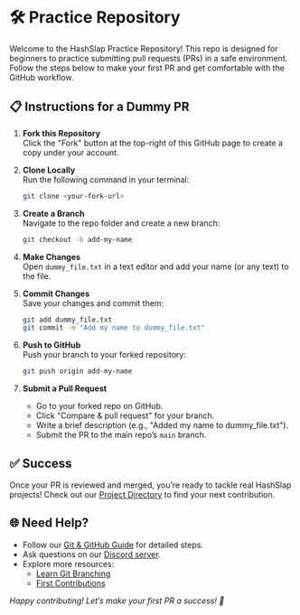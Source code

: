 # 🛠 Practice Repository

Welcome to the HashSlap Practice Repository! This repo is designed for beginners to practice submitting pull requests (PRs) in a safe environment. Follow the steps below to make your first PR and get comfortable with the GitHub workflow.

## 📋 Instructions for a Dummy PR

1. **Fork this Repository**  
   Click the "Fork" button at the top-right of this GitHub page to create a copy under your account.

2. **Clone Locally**  
   Run the following command in your terminal:  
   ```bash
   git clone <your-fork-url>
   ```

3. **Create a Branch**  
   Navigate to the repo folder and create a new branch:  
   ```bash
   git checkout -b add-my-name
   ```

4. **Make Changes**  
   Open `dummy_file.txt` in a text editor and add your name (or any text) to the file.

5. **Commit Changes**  
   Save your changes and commit them:  
   ```bash
   git add dummy_file.txt
   git commit -m "Add my name to dummy_file.txt"
   ```

6. **Push to GitHub**  
   Push your branch to your forked repository:  
   ```bash
   git push origin add-my-name
   ```

7. **Submit a Pull Request**  
   - Go to your forked repo on GitHub.  
   - Click "Compare & pull request" for your branch.  
   - Write a brief description (e.g., "Added my name to dummy_file.txt").  
   - Submit the PR to the main repo’s `main` branch.

## ✅ Success

Once your PR is reviewed and merged, you’re ready to tackle real HashSlap projects! Check out our [Project Directory](../docs/03_project_directory.md) to find your next contribution.

## 🌐 Need Help?

- Follow our [Git & GitHub Guide](../docs/02_git_github_guide.md) for detailed steps.  
- Ask questions on our [Discord server](https://discord.gg/hashslap).  
- Explore more resources:  
  - [Learn Git Branching](https://learngitbranching.js.org/)  
  - [First Contributions](https://firstcontributions.github.io/)

*Happy contributing! Let’s make your first PR a success! 🚀*